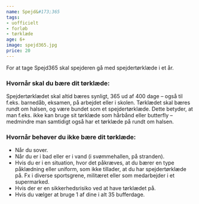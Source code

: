 ```yaml
---
name: Spejd&#173;365
tags:
- uofficielt
- forløb
- tørklæde
age: 6+
image: spejd365.jpg
price: 20
---
```

For at tage Spejd365 skal spejderen gå med spejdertørklæde i et år.

### Hvornår skal du bære dit tørklæde:
Spejdertørklædet skal altid bæres synligt, 365 ud af 400 dage – også til f.eks. barnedåb, eksamen, på arbejdet eller i skolen.
Tørklædet skal bæres rundt om halsen, og være bundet som et spejdertørklæde. Dette betyder, at man f.eks. ikke kan bruge sit tørklæde som hårbånd eller butterfly – medmindre man samtidigt også har et tørklæde på rundt om halsen.

### Hvornår behøver du ikke bære dit tørklæde:
- Når du sover.
- Når du er i bad eller er i vand (i svømmehallen, på stranden).
- Hvis du er i en situation, hvor det påkræves, at du bærer en type påklædning eller uniform, som ikke tillader, at du har spejdertørklæde på. Fx i diverse sportsgrene, militæret eller som medarbejder i et supermarked.
- Hvis der er en sikkerhedsrisiko ved at have tørklædet på.
- Hvis du vælger at bruge 1 af dine i alt 35 bufferdage.
